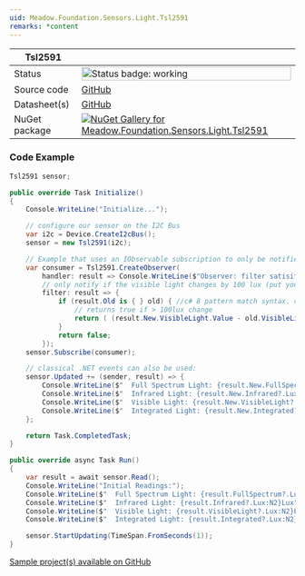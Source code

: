 ```yaml
---
uid: Meadow.Foundation.Sensors.Light.Tsl2591
remarks: *content
---
```


| Tsl2591 | |
|--------|--------|
| Status | <img src="https://img.shields.io/badge/Working-brightgreen" style="width: auto; height: -webkit-fill-available;" alt="Status badge: working" /> |
| Source code | [GitHub](https://github.com/WildernessLabs/Meadow.Foundation/tree/main/Source/Meadow.Foundation.Peripherals/Sensors.Light.Tsl2591) |
| Datasheet(s) | [GitHub](https://github.com/WildernessLabs/Meadow.Foundation/tree/main/Source/Meadow.Foundation.Peripherals/Sensors.Light.Tsl2591/Datasheet) |
| NuGet package | <a href="https://www.nuget.org/packages/Meadow.Foundation.Sensors.Light.Tsl2591/" target="_blank"><img src="https://img.shields.io/nuget/v/Meadow.Foundation.Sensors.Light.Tsl2591.svg?label=Meadow.Foundation.Sensors.Light.Tsl2591" alt="NuGet Gallery for Meadow.Foundation.Sensors.Light.Tsl2591" /></a> |

### Code Example

```csharp
Tsl2591 sensor;

public override Task Initialize()
{
    Console.WriteLine("Initialize...");

    // configure our sensor on the I2C Bus
    var i2c = Device.CreateI2cBus();
    sensor = new Tsl2591(i2c);

    // Example that uses an IObservable subscription to only be notified when the filter is satisfied
    var consumer = Tsl2591.CreateObserver(
        handler: result => Console.WriteLine($"Observer: filter satisifed: {result.New.VisibleLight?.Lux:N2}Lux, old: {result.Old?.VisibleLight?.Lux:N2}Lux"),
        // only notify if the visible light changes by 100 lux (put your hand over the sensor to trigger)
        filter: result => {
            if (result.Old is { } old) { //c# 8 pattern match syntax. checks for !null and assigns var.
                // returns true if > 100lux change
                return ( (result.New.VisibleLight.Value - old.VisibleLight.Value).Abs().Lux > 100 ); 
            }
            return false;
        });
    sensor.Subscribe(consumer);

    // classical .NET events can also be used:
    sensor.Updated += (sender, result) => {
        Console.WriteLine($"  Full Spectrum Light: {result.New.FullSpectrum?.Lux:N2}Lux");
        Console.WriteLine($"  Infrared Light: {result.New.Infrared?.Lux:N2}Lux");
        Console.WriteLine($"  Visible Light: {result.New.VisibleLight?.Lux:N2}Lux");
        Console.WriteLine($"  Integrated Light: {result.New.Integrated?.Lux:N2}Lux");
    };

    return Task.CompletedTask;
}

public override async Task Run()
{
    var result = await sensor.Read();
    Console.WriteLine("Initial Readings:");
    Console.WriteLine($"  Full Spectrum Light: {result.FullSpectrum?.Lux:N2}Lux");
    Console.WriteLine($"  Infrared Light: {result.Infrared?.Lux:N2}Lux");
    Console.WriteLine($"  Visible Light: {result.VisibleLight?.Lux:N2}Lux");
    Console.WriteLine($"  Integrated Light: {result.Integrated?.Lux:N2}Lux");

    sensor.StartUpdating(TimeSpan.FromSeconds(1));
}

```

[Sample project(s) available on GitHub](https://github.com/WildernessLabs/Meadow.Foundation/tree/main/Source/Meadow.Foundation.Peripherals/Sensors.Light.Tsl2591/Samples/Tsl2591_Sample)

